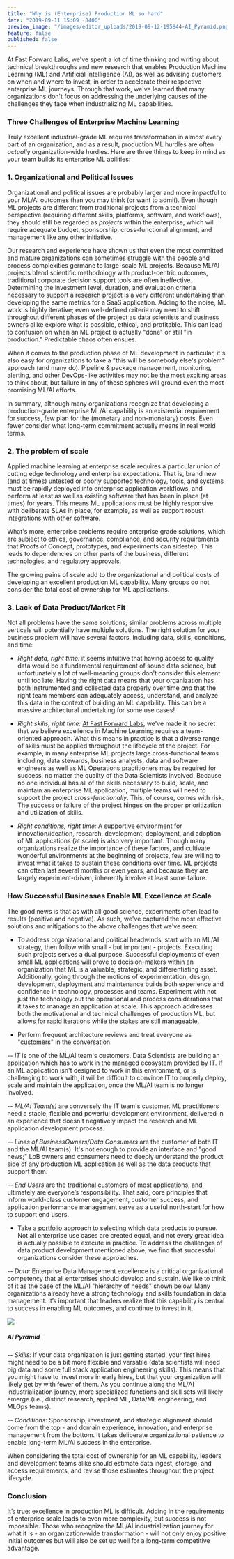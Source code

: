```yaml
---
title: "Why is (Enterprise) Production ML so hard"
date: "2019-09-11 15:09 -0400"
preview_image: "/images/editor_uploads/2019-09-12-195844-AI_Pyramid.png)"
feature: false
published: false
---
```


At Fast Forward Labs, we've spent a lot of time thinking and writing about technical breakthroughs and new research that enables Production Machine Learning (ML) and Artificial Intelligence (AI), as well as advising customers on when and where to invest, in order to accelerate their respective enterprise ML journeys. Through that work, we've learned that many organizations don't focus on addressing the underlying causes of the challenges they face when industrializing ML capabilities.

### Three Challenges of Enterprise Machine Learning

Truly excellent industrial-grade ML requires transformation in almost every part of an organization, and as a result, production ML hurdles are often *actually* organization-wide hurdles. Here are three things to keep in mind as your team builds its enterprise ML abilities:

### 1. **Organizational and Political Issues** 
Organizational and political issues are probably larger and more impactful to your ML/AI outcomes than you may think (or want to admit). Even though ML projects are different from traditional projects from a technical perspective (requiring different skills, platforms, software, and workflows), they should still be regarded as *projects* within the enterprise, which will require adequate budget, sponsorship, cross-functional alignment, and management like any other initiative.

Our research and experience have shown us that even the most committed and mature organizations can sometimes struggle with the people and process complexities germane to large-scale ML projects. Because ML/AI projects blend scientific methodology with product-centric outcomes, traditional corporate decision support tools are often ineffective. Determining the investment level, duration, and evaluation criteria necessary to support a research project is a very different undertaking than developing the same metrics for a SaaS application. Adding to the noise, ML work is highly iterative; even well-defined criteria may need to shift throughout different phases of the project as data scientists and business owners alike explore what is possible, ethical, and profitable. This can lead to confusion on when an ML project is actually "done" or still "in production." Predictable chaos often ensues.

When it comes to the production phase of ML development in particular, it's also easy for organizations to take a "this will be somebody else's problem" approach (and many do). Pipeline & package management, monitoring, alerting, and other DevOps-like activities may not be the most exciting areas to think about, but failure in any of these spheres will ground even the most promising ML/AI efforts.

In summary, although many organizations recognize that developing a production-grade enterprise ML/AI capability is an existential requirement for success, few plan for the (monetary and non-monetary) costs. Even fewer consider what long-term commitment actually means in real world terms.  


### 2. **The problem of scale** 
Applied machine learning at enterprise scale requires a particular union of cutting edge technology and enterprise expectations. That is, brand new (and at times) untested or poorly supported technology, tools, and systems must be rapidly deployed into enterprise application workflows, and perform at least as well as existing software that has been in place (at times) for years. This means ML applications must be highly responsive with deliberate SLAs in place, for example, as well as support robust integrations with other software. 

What's more, enterprise problems require enterprise grade solutions, which are subject to ethics, governance, compliance, and security requirements that Proofs of Concept, prototypes, and experiments can sidestep. This leads to dependencies on other parts of the business, different technologies, and regulatory approvals.

The growing pains of scale add to the organizational and political costs of developing an excellent production ML capability. Many groups do not consider the total cost of ownership for ML applications.  

### 3. **Lack of Data Product/Market Fit**   
Not all problems have the same solutions; similar problems across multiple verticals will potentially have multiple solutions. The right solution for your business problem will have several factors, including data, skills, conditions, and time:

* *Right data, right time:* it seems intuitive that having access to quality data would be a fundamental requirement of sound data science, but unfortunately a lot of well-meaning groups don't consider this element until too late. Having the right data means that your organization has both instrumented and collected data properly over time _and_ that the right team members can adequately access, understand, and analyze this data in the context of building an ML capability. This can be a massive architectural undertaking for some use cases!  

* *Right skills, right time:* [At Fast Forward Labs](https://www.cloudera.com/products/fast-forward-labs-research.html), we've made it no secret that we believe excellence in Machine Learning requires a team-oriented approach. What this means in practice is that a diverse range of skills must be applied throughout the lifecycle of the project. For example, in many enterprise ML projects large cross-functional teams including, data stewards, business analysts, data and software engineers as well as ML Operations practitioners may be required for success, no matter the quality of the Data Scientists involved.  Because no one individual has all of the skills necessary to build, scale, and maintain an enterprise ML application, multiple teams will need to support the project _cross-functionally_. This, of course, comes with risk. The success or failure of the project hinges on the proper prioritization and utilization of skills.
 
* *Right conditions, right time:* A supportive environment for innovation/ideation, research, development, deployment, and adoption of ML applications (at scale) is also very important. Though many organizations realize the importance of these factors, and cultivate wonderful environments at the beginning of projects, few are willing to invest what it takes to sustain these conditions over time. ML projects can often last several months or even years, and because they are largely experiment-driven, inherently involve at least some failure. 

### How Successful Businesses Enable ML Excellence at Scale

The good news is that as with all good science, experiments often lead to results (positive and negative). As such, we've captured the most effective solutions and mitigations to the above challenges that we've seen:   

* To address organizational and political headwinds, start with an ML/AI strategy, then follow with small - but important - projects. Executing such projects serves a dual purpose. Successful deployments of even small ML applications will prove to decision-makers within an organization that ML is a valuable, strategic, and differentiating asset. Additionally, going through the motions of experimentation, design, development, deployment and maintenance builds both experience and confidence in technology, processes and teams. Experiment with not just the technology but the operational and process considerations that it takes to manage an application at scale. This approach addresses both the motivational and technical challenges of production ML, but allows for rapid iterations while the stakes are still manageable.

* Perform frequent architecture reviews and treat everyone as "customers" in the conversation.

-- *IT* is one of the ML/AI team's customers. Data Scientists are building an application which has to work in the managed ecosystem provided by IT. If an ML application isn't designed to work in this environment, or is challenging to work with, it will be difficult to convince IT to properly deploy, scale and maintain the application, once the ML/AI team is no longer involved.    

-- *ML/AI Team(s)* are conversely the IT team's customer. ML practitioners need a stable, flexible and powerful development environment, delivered in an experience that doesn't negatively impact the research and ML application development process.

-- *Lines of BusinessOwners/Data Consumers* are the customer of both IT and the ML/AI team(s). It's not enough to provide an interface and "good news;" LoB owners and consumers need to deeply understand the product side of any production ML application as well as the data products that support them.

-- *End Users* are the traditional customers of most applications, and ultimately are everyone’s responsibility. That said, core principles that inform world-class customer engagement, customer success, and application performance management serve as a useful north-start for how to support end users. 

* Take a [portfolio](https://www.thisismetis.com/blog/demystifying-data-science-recap-breaking-down-hilary-mason-keynote) approach to selecting which data products to pursue. Not all enterprise use cases are created equal, and not every great idea is actually possible to execute in practice. To address the challenges of data product development mentioned above, we find that successful organizations consider these approaches. 

-- *Data:* Enterprise Data Management excellence is a critical organizational competency that all enterprises should develop and sustain. We like to think of it as the base of the ML/AI "hierarchy of needs" shown below. Many organizations already have a strong technology and skills foundation in data management.  It’s important that leaders realize that this capability is central to success in enabling ML outcomes, and continue to invest in it.

![](/images/editor_uploads/2019-09-12-195844-AI_Pyramid.png)
##### AI Pyramid

-- *Skills:* If your data organization is just getting started, your first hires might need to be a bit more flexible and versatile (data scientists will need big data and some full stack application engineering skills). This means that you might have to invest more in early hires, but that your organization will likely get by with fewer of them. As you continue along the ML/AI industrialization journey, more specialized functions and skill sets will likely emerge (i.e., distinct research, applied ML, Data/ML engineering, and MLOps teams).

-- *Conditions*: Sponsorship, investment, and strategic alignment should come from the top - and domain experience, innovation, and enterprise management from the bottom. It takes deliberate organizational patience to enable long-term ML/AI success in the enterprise.  

When considering the total cost of ownership for an ML capability, leaders and development teams alike should estimate data ingest, storage, and access requirements, and revise those estimates throughout the project lifecycle.

### Conclusion

It’s true: excellence in production ML is difficult. Adding in the requirements of enterprise scale leads to even more complexity, but success is not impossible. Those who recognize the ML/AI industrialization journey for what it is - an organization-wide transformation - will not only enjoy positive initial outcomes but will also be set up well for a long-term competitive advantage.